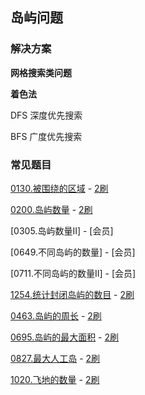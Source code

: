 ## 岛屿问题

### 解决方案

**网格搜索类问题**

**着色法**

DFS 深度优先搜索 

BFS 广度优先搜索

### 常见题目

[0130.被围绕的区域](0130.被围绕的区域.md) - [2刷](qu0130/solu/Solution.java)

[0200.岛屿数量](0200.岛屿数量.md) - [2刷](qu0200/solu/Solution.java)

[0305.岛屿数量II] - [会员]

[0649.不同岛屿的数量] - [会员]

[0711.不同岛屿的数量II] - [会员]

[1254.统计封闭岛屿的数目](1254.统计封闭岛屿的数目.md) - [2刷](qu1254/solu/Solution.java)

[0463.岛屿的周长](0463.岛屿的周长.md) - [2刷](qu0463/solu/Solution.java)

[0695.岛屿的最大面积](0695.岛屿的最大面积.md) - [2刷](qu0695/solu/Solution.java)

[0827.最大人工岛](0827.最大人工岛.md) - [2刷](qu0827/solu/Solution.java)

[1020.飞地的数量](1020.飞地的数量.md) - [2刷](qu1020/solu/Solution.java)

